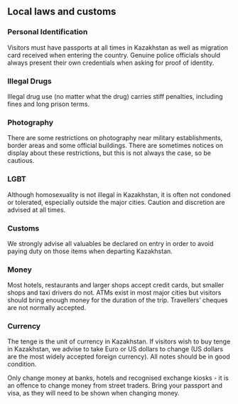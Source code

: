 ## Local laws and customs

### **Personal Identification**

Visitors must have passports at all times in Kazakhstan as well as migration card received when entering the country. Genuine police officials should always present their own credentials when asking for proof of identity.

### **Illegal Drugs**

Illegal drug use (no matter what the drug) carries stiff penalties, including fines and long prison terms.

### **Photography**

There are some restrictions on photography near military establishments, border areas and some official buildings. There are sometimes notices on display about these restrictions, but this is not always the case, so be cautious.

### **LGBT**

Although homosexuality is not illegal in Kazakhstan, it is often not condoned or tolerated, especially outside the major cities. Caution and discretion are advised at all times.

### **Customs**

We strongly advise all valuables be declared on entry in order to avoid paying duty on those items when departing Kazakhstan.

### **Money**

Most hotels, restaurants and larger shops accept credit cards, but smaller shops and taxi drivers do not. ATMs exist in most major cities but visitors should bring enough money for the duration of the trip. Travellers’ cheques are not normally accepted.

### **Currency**

The tenge is the unit of currency in Kazakhstan. If visitors wish to buy tenge in Kazakhstan, we advise to take Euro or US dollars to change (US dollars are the most widely accepted foreign currency). All notes should be in good condition.

Only change money at banks, hotels and recognised exchange kiosks - it is an offence to change money from street traders. Bring your passport and visa, as they will need to be shown when changing money.